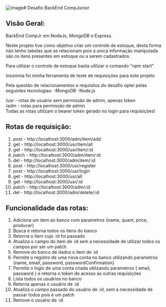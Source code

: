 ![image](https://github.com/PatrickLeite1301/BackEnd_CompJr/assets/106989436/adf39d01-1078-4c48-86bd-130f7de3b277)# Desafio BackEnd CompJunior

## Visão Geral:
BackEnd CompJr em NodeJs, MongoDB e Express.


Neste projeto tive como objetivo criar um controle de estoque, desta forma não tenho tabelas que se relacionam pois a unica informação manipulada são os itens presentes em estoque ou a serem cadastrados.

Para utilizar o controle de estoque basta utilizar o comando "npm start"

Insomnia foi minha ferramenta de teste de requisições para este projeto

Pela questão de relacionamentos e requisitos do desafio optei pelas seguintes tecnologias:
-MongoDB
-Node.js

/usr - rotas de usuário sem permissão de admin, apenas token <br>
/adm - rotas para permissão de admin <br>
Todas as rotas utilizam o bearer token gerado no login para requisições! 

## Rotas de requisição: <br>
1) post - http://localhost:3000/adm/item/add <br>
2) get - http://localhost:3000/usr/item/all <br>
3) get - http://localhost:3000/usr/item/:id <br>
4) patch - http://localhost:3000/adm/item/:id <br>
5) del - http://localhost:3000/adm/item/:id <br>
6) post - http://localhost:3000/usr/register <br>
7) post - http://localhost:3000/usr/login <br>
8) get - http://localhost:3000/usr/all <br>
9) get - http://localhost:3000/usr/:id <br>
10) patch - http://localhost:3000/adm/:id <br>
11) del - http://localhost:3000/adm/delete/:id

## Funcionalidade das rotas:<br>
1) Adiciona um item ao banco com parametros {name, quant, price, producer}<br>
2) Busca e retorna todos os itens do banco<br>
3) Retorna o item cujo :id foi passado<br>
4) Atualiza o campo do item de :id sem a necessidade de utilizar todos os campos por ser um patch<br>
5) Remove do banco de dados o item de :id<br>
6) Permite o registro de uma nova conta no banco utilizando parametros {name, email, password, passwordConfirmation}<br>
7) Permite o login de uma conta criada utilizando parametros { email, password } e retorna o token de acesso as outras requisições<br>
8) Lista todos os usuários no banco<br>
9) Retorna apenas o usuário de :id<br>
10) Atualiza o campo passado do usuário de :id, sem a necessidade de passar todos pois é um patch<br>
11) Remove o usuário de :id
